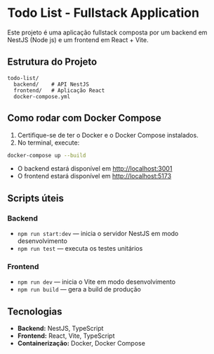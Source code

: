 # Todo List - Fullstack Application

Este projeto é uma aplicação fullstack composta por um backend em NestJS (Node js) e um frontend em React + Vite.

## Estrutura do Projeto

```
todo-list/
  backend/    # API NestJS
  frontend/   # Aplicação React
  docker-compose.yml
```

## Como rodar com Docker Compose

1. Certifique-se de ter o Docker e o Docker Compose instalados.
2. No terminal, execute:

```sh
docker-compose up --build
```

- O backend estará disponível em [http://localhost:3001](http://localhost:3001)
- O frontend estará disponível em [http://localhost:5173](http://localhost:5173)

## Scripts úteis

### Backend

- `npm run start:dev` — inicia o servidor NestJS em modo desenvolvimento
- `npm run test` — executa os testes unitários

### Frontend

- `npm run dev` — inicia o Vite em modo desenvolvimento
- `npm run build` — gera a build de produção

## Tecnologias

- **Backend:** NestJS, TypeScript
- **Frontend:** React, Vite, TypeScript
- **Containerização:** Docker, Docker Compose